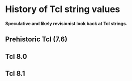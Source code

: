 # History of Tcl string values

#### Speculative and likely revisionist look back at Tcl strings.

## Prehistoric Tcl (7.6)

## Tcl 8.0

## Tcl 8.1

